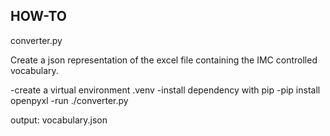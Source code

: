 ## HOW-TO

converter.py

Create a json representation of the excel file containing the IMC controlled vocabulary.

-create a virtual environment .venv
-install dependency with pip
-pip install openpyxl
-run ./converter.py

output: vocabulary.json

